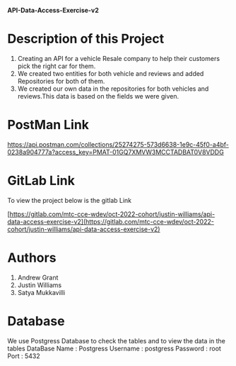 **API-Data-Access-Exercise-v2**

# Description of this Project
1. Creating an API for a vehicle Resale company to help their customers pick the right car for them.
2. We created two entities for both vehicle and reviews and added Repositories for both of them.
3. We created our own data in the repositories for both vehicles and reviews.This data is based on the fields we were given.

# PostMan Link 

https://api.postman.com/collections/25274275-573d6638-1e9c-45f0-a4bf-0238a904777a?access_key=PMAT-01GQ7XMVW3MCCTADBAT0V8VDDG

# GitLab Link
To view the project below is the gitlab Link

[https://gitlab.com/mtc-cce-wdev/oct-2022-cohort/justin-williams/api-data-access-exercise-v2](https://gitlab.com/mtc-cce-wdev/oct-2022-cohort/justin-williams/api-data-access-exercise-v2)

# Authors 
1. Andrew Grant
2. Justin Williams
3. Satya Mukkavilli

# Database
We use Postgress Database to check the tables and to view the data in the tables
 DataBase Name : Postgress
 Username : postgress
 Password : root
 Port : 5432




